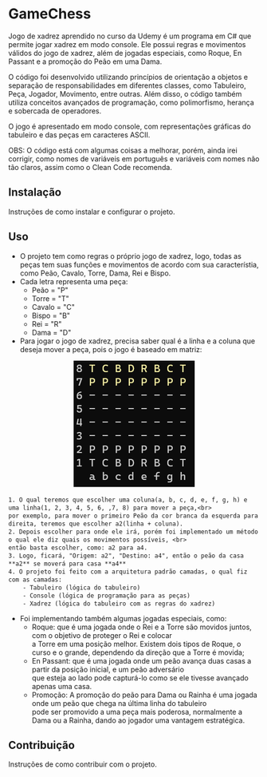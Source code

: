 # GameChess
Jogo de xadrez aprendido no curso da Udemy é um programa em C# que permite jogar xadrez em modo console. Ele possui regras e movimentos válidos do jogo de xadrez, além de jogadas especiais, como Roque, En Passant e a promoção do Peão em uma Dama.

O código foi desenvolvido utilizando princípios de orientação a objetos e separação de responsabilidades em diferentes classes, como Tabuleiro, Peça, Jogador, Movimento, entre outras. Além disso, o código também utiliza conceitos avançados de programação, como polimorfismo, herança e sobercada de operadores.

O jogo é apresentado em modo console, com representações gráficas do tabuleiro e das peças em caracteres ASCII.

OBS: O código está com algumas coisas a melhorar, porém, ainda irei corrigir, como nomes de variáveis em português e variáveis com nomes não tão claros, assim como o Clean Code recomenda.

## Instalação

Instruções de como instalar e configurar o projeto.

## Uso

- O projeto tem como regras o próprio jogo de xadrez, logo, todas as peças tem suas funções e movimentos de acordo com sua característia, como Peão, Cavalo, Torre, Dama, Rei e Bispo.
- Cada letra representa uma peça:
    - Peão = "P"
    - Torre = "T"
    - Cavalo = "C"
    - Bispo = "B"
    - Rei = "R"
    - Dama = "D"
- Para jogar o jogo de xadrez, precisa saber qual é a linha e a coluna que deseja mover a peça, pois o jogo é baseado em matriz:


<p align="center">
  <img src="Assets/Img/image.png" alt="Descrição da imagem">
</p>


    1. O qual teremos que escolher uma coluna(a, b, c, d, e, f, g, h) e uma linha(1, 2, 3, 4, 5, 6, ,7, 8) para mover a peça,<br>
    por exemplo, para mover o primeiro Peão da cor branca da esquerda para direita, teremos que escolher a2(linha + coluna).
    2. Depois escolher para onde ele irá, porém foi implementado um método o qual ele diz quais os movimentos possíveis, <br>
    então basta escolher, como: a2 para a4.
    3. Logo, ficará, "Origem: a2", "Destino: a4", então o peão da casa **a2** se moverá para casa **a4**
    4. O projeto foi feito com a arquitetura padrão camadas, o qual fiz com as camadas:
        - Tabuleiro (lógica do tabuleiro)
        - Console (lógica de programação para as peças)
        - Xadrez (lógica do tabuleiro com as regras do xadrez)
- Foi implementando também algumas jogadas especiais, como:
    - Roque: que é uma jogada onde o Rei e a Torre são movidos juntos, com o objetivo de proteger o Rei e colocar <br>
    a Torre em uma posição melhor. Existem dois tipos de Roque, o curso e o grande, dependendo da direção que a Torre é movida;
    - En Passant: que é uma jogada onde um peão avança duas casas a partir da posição inicial, e um peão adversário <br>
    que esteja ao lado pode capturá-lo como se ele tivesse avançado apenas uma casa.
    - Promoção: A promoção do peão para Dama ou Rainha é uma jogada onde um peão que chega na última linha do tabuleiro <br>
    pode ser promovido a uma peça mais poderosa, normalmente a Dama ou a Rainha, dando ao jogador uma vantagem estratégica.

## Contribuição

Instruções de como contribuir com o projeto.


